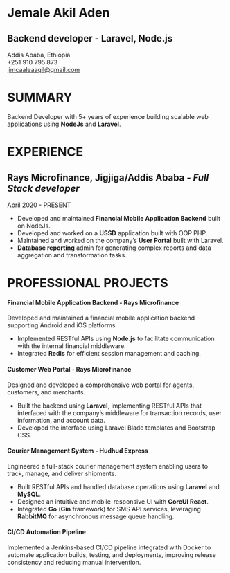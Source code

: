 # **Jemale Akil Aden**

## **Backend developer** \- Laravel, Node.js

Addis Ababa, Ethiopia  
\+251 910 795 873  
[jimcaaleaaqil@gmail.com](mailto:jimcaaleaaqil@gmail.com)

# **SUMMARY**

Backend Developer with 5+ years of experience building scalable web applications using **NodeJs** and **Laravel**. 

# **EXPERIENCE**

## **Rays Microfinance,  Jigjiga/Addis Ababa** *\- Full Stack developer*

April 2020 \- PRESENT

* Developed and maintained **Financial Mobile Application Backend** built on NodeJs.  
* Developed and worked on a **USSD** application built with OOP PHP.  
* Maintained  and worked on the company’s **User Portal** built with Laravel.  
* **Database reporting** admin for generating complex reports and data aggregation and transformation tasks.

# **PROFESSIONAL PROJECTS** 

#### **Financial Mobile Application Backend \- Rays Microfinance**

Developed and maintained a financial mobile application backend supporting Android and iOS platforms.

* Implemented RESTful APIs using **Node.js** to facilitate communication with the internal financial middleware.  
* Integrated **Redis** for efficient session management and caching.

#### 

#### **Customer Web Portal \- Rays Microfinance**

Designed and developed a comprehensive web portal for agents, customers, and merchants.

* Built the backend using **Laravel**, implementing RESTful APIs that interfaced with the company’s middleware for transaction records, user information, and account data.  
* Developed the interface using Laravel Blade templates and Bootstrap CSS.

#### **Courier Management System \- Hudhud Express**

Engineered a full-stack courier management system enabling users to track, manage, and deliver shipments.

* Built RESTful APIs and handled database operations using **Laravel** and **MySQL**.  
* Designed an intuitive and mobile-responsive UI with **CoreUI React**.  
* Integrated **Go** (**Gin** framework) for SMS API services, leveraging **RabbitMQ** for asynchronous message queue handling.

#### **CI/CD Automation Pipeline**

Implemented a Jenkins-based CI/CD pipeline integrated with Docker to automate application builds, testing, and deployments, improving release consistency and reducing manual intervention.
